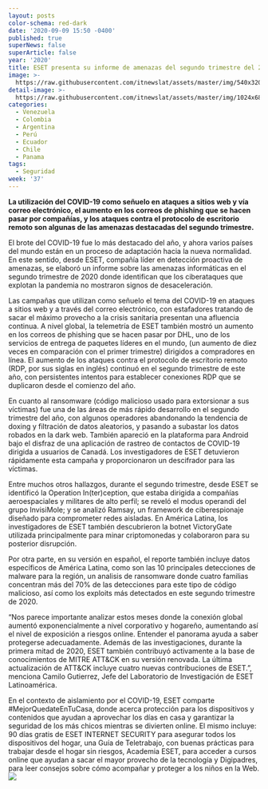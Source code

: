 ```yaml
---
layout: posts
color-schema: red-dark
date: '2020-09-09 15:50 -0400'
published: true
superNews: false
superArticle: false
year: '2020'
title: ESET presenta su informe de amenazas del segundo trimestre del 2020
image: >-
  https://raw.githubusercontent.com/itnewslat/assets/master/img/540x320/Logo-Eset-p.jpg
detail-image: >-
  https://raw.githubusercontent.com/itnewslat/assets/master/img/1024x680/Logo-Eset-g.jpg
categories:
  - Venezuela
  - Colombia
  - Argentina
  - Perú
  - Ecuador
  - Chile
  - Panama
tags:
  - Seguridad
week: '37'
---
```

**La utilización del COVID-19 como señuelo en ataques a sitios web y vía correo electrónico, el aumento en los correos de phishing que se hacen pasar por compañías, y los ataques contra el protocolo de escritorio remoto son algunas de las amenazas destacadas del segundo trimestre.**

El brote del COVID-19 fue lo más destacado del año, y ahora varios países del mundo están en un proceso de adaptación hacia la nueva normalidad. En este sentido, desde ESET, compañía líder en detección proactiva de amenazas, se elaboró un informe sobre las amenazas informáticas en el segundo trimestre de 2020 donde identifican que los ciberataques que explotan la pandemia no mostraron signos de desaceleración.

Las campañas que utilizan como señuelo el tema del COVID-19 en ataques a sitios web y a través del correo electrónico, con estafadores tratando de sacar el máximo provecho a la crisis sanitaria presentan una afluencia continua. A nivel global, la telemetría de ESET también mostró un aumento en los correos de phishing que se hacen pasar por DHL, uno de los servicios de entrega de paquetes líderes en el mundo, (un aumento de diez veces en comparación con el primer trimestre) dirigidos a compradores en línea. El aumento de los ataques contra el protocolo de escritorio remoto (RDP, por sus siglas en inglés) continuó en el segundo trimestre de este año, con persistentes intentos para establecer conexiones RDP que se duplicaron desde el comienzo del año.

En cuanto al ransomware (código malicioso usado para extorsionar a sus víctimas) fue una de las áreas de más rápido desarrollo en el segundo trimestre del año, con algunos operadores abandonando la tendencia de doxing y filtración de datos aleatorios, y pasando a subastar los datos robados en la dark web. También apareció en la plataforma para Android bajo el disfraz de una aplicación de rastreo de contactos de COVID-19 dirigida a usuarios de Canadá. Los investigadores de ESET detuvieron rápidamente esta campaña y proporcionaron un descifrador para las víctimas. 

Entre muchos otros hallazgos, durante el segundo trimestre, desde ESET se identificó la Operation In(ter)ception, que estaba dirigida a compañías aeroespaciales y militares de alto perfil; se reveló el modus operandi del grupo InvisiMole; y se analizó Ramsay, un framework de ciberespionaje diseñado para comprometer redes aisladas. En América Latina, los investigadores de ESET también descubrieron la botnet VictoryGate utilizada principalmente para minar criptomonedas y colaboraron para su posterior disrupción.

Por otra parte, en su versión en español, el reporte también incluye datos específicos de América Latina, como son las 10 principales detecciones de malware para la región, un analisis de ransomware donde cuatro familias concentran más del 70% de las detecciones para este tipo de código malicioso, así como los exploits más detectados en este segundo trimestre de 2020.

“Nos parece importante analizar estos meses donde la conexión global aumentó exponencialmente a nivel corporativo y hogareño, aumentando así el nivel de exposición a riesgos online. Entender el panorama ayuda a saber protegerse adecuadamente. Además de las investigaciones, durante la primera mitad de 2020, ESET también contribuyó activamente a la base de conocimientos de MITRE ATT&CK en su versión renovada. La última actualización de ATT&CK incluye cuatro nuevas contribuciones de ESET.”, menciona Camilo Gutierrez, Jefe del Laboratorio de Investigación de ESET Latinoamérica.

En el contexto de aislamiento por el COVID-19, ESET comparte #MejorQuedateEnTuCasa, donde acerca protección para los dispositivos y contenidos que ayudan a aprovechar los días en casa y garantizar la seguridad de los más chicos mientras se divierten online. El mismo incluye: 90 días gratis de ESET INTERNET SECURITY para asegurar todos los dispositivos del hogar, una Guía de Teletrabajo, con buenas prácticas para trabajar desde el hogar sin riesgos, Academia ESET, para acceder a cursos online que ayudan a sacar el mayor provecho de la tecnología y Digipadres, para leer consejos sobre cómo acompañar y proteger a los niños en la Web.
<img src="https://tracker.metricool.com/c3po.jpg?hash=56f88a41e39ab42c063cc51676587a04"/>